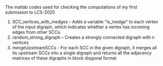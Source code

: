 The matlab codes used for checking the computations of my first submission to LCS-2025
1) SCC_vertices_with_inedges – Adds a variable "is_inedge" to each vertex of the input digraph, which indicates whether a vertex has incoming edges from other SCCs.
2) random_strong_digraph – Creates a strongly connected digraph with n vertices
3) mergeUpstreamSCCs - For each SCC in the given digraph, it merges all its upstream SCCs into a single digraph and returns all the adjacency matrices of these digraphs in block diagonal format
